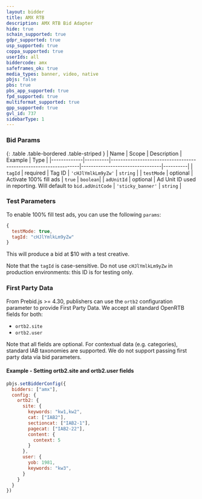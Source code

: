 ```yaml
---
layout: bidder
title: AMX RTB
description: AMX RTB Bid Adapter
hide: true
schain_supported: true
gdpr_supported: true
usp_supported: true
coppa_supported: true
userIds: all
biddercode: amx
safeframes_ok: true
media_types: banner, video, native
pbjs: false
pbs: true
pbs_app_supported: true
fpd_supported: true
multiformat_supported: true
gpp_supported: true
gvl_id: 737
sidebarType: 1
---
```


### Bid Params

{: .table .table-bordered .table-striped }
| Name        | Scope    | Description                                                     | Example                         | Type     |
|-------------|----------|-----------------------------------------------------------------|---------------------------------|----------|
| `tagId`     | required | Tag ID                                                          | `'cHJlYmlkLm9yZw'`              | `string` |
| `testMode`  | optional | Activate 100% fill ads                                          | `true`                          | `boolean`|
| `adUnitId`  | optional | Ad Unit ID used in reporting. Will default to `bid.adUnitCode`  | `'sticky_banner'`               | `string` |

### Test Parameters

To enable 100% fill test ads, you can use the following `params`:

```javascript
{
  testMode: true,
  tagId: "cHJlYmlkLm9yZw"
}
```

This will produce a bid at $10 with a test creative.

Note that the `tagId` is case-sensitive. Do not use `cHJlYmlkLm9yZw` in production environments: this ID is for testing only.

### First Party Data

From Prebid.js >= 4.30, publishers can use the `ortb2` configuration parameter to provide First Party Data. We accept all standard OpenRTB fields for both:

- `ortb2.site`
- `ortb2.user`

Note that all fields are optional. For contextual data (e.g. categories), standard IAB taxonomies are supported. We do not support passing first party data via bid parameters.

#### Example - Setting ortb2.site and ortb2.user fields

```javascript
pbjs.setBidderConfig({
  bidders: ["amx"],
  config: {
    ortb2: {
      site: {
        keywords: "kw1,kw2",
        cat: ["IAB2"],
        sectioncat: ["IAB2-1"],
        pagecat: ["IAB2-22"],
        content: {
          context: 5
        }
      },
      user: {
        yob: 1981,
        keywords: "kw3",
      }
    }
  }
})
```
